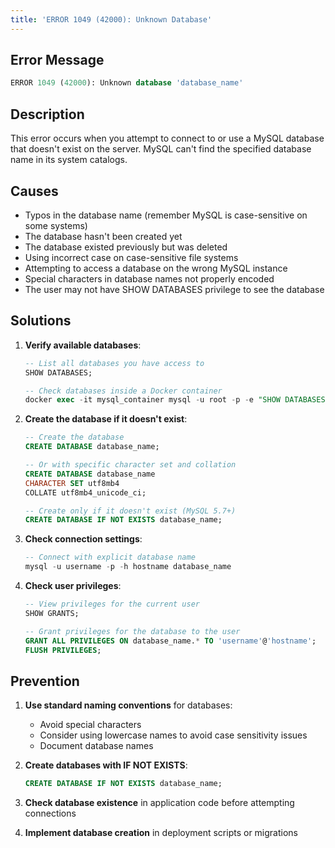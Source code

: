 ```yaml
---
title: 'ERROR 1049 (42000): Unknown Database'
---
```


## Error Message

```sql
ERROR 1049 (42000): Unknown database 'database_name'
```

## Description

This error occurs when you attempt to connect to or use a MySQL database that doesn't exist on the server. MySQL can't find the specified database name in its system catalogs.

## Causes

- Typos in the database name (remember MySQL is case-sensitive on some systems)
- The database hasn't been created yet
- The database existed previously but was deleted
- Using incorrect case on case-sensitive file systems
- Attempting to access a database on the wrong MySQL instance
- Special characters in database names not properly encoded
- The user may not have SHOW DATABASES privilege to see the database

## Solutions

1. **Verify available databases**:

   ```sql
   -- List all databases you have access to
   SHOW DATABASES;

   -- Check databases inside a Docker container
   docker exec -it mysql_container mysql -u root -p -e "SHOW DATABASES;"
   ```

2. **Create the database if it doesn't exist**:

   ```sql
   -- Create the database
   CREATE DATABASE database_name;

   -- Or with specific character set and collation
   CREATE DATABASE database_name
   CHARACTER SET utf8mb4
   COLLATE utf8mb4_unicode_ci;

   -- Create only if it doesn't exist (MySQL 5.7+)
   CREATE DATABASE IF NOT EXISTS database_name;
   ```

3. **Check connection settings**:

   ```sql
   -- Connect with explicit database name
   mysql -u username -p -h hostname database_name
   ```

4. **Check user privileges**:

   ```sql
   -- View privileges for the current user
   SHOW GRANTS;

   -- Grant privileges for the database to the user
   GRANT ALL PRIVILEGES ON database_name.* TO 'username'@'hostname';
   FLUSH PRIVILEGES;
   ```

## Prevention

1. **Use standard naming conventions** for databases:

   - Avoid special characters
   - Consider using lowercase names to avoid case sensitivity issues
   - Document database names

2. **Create databases with IF NOT EXISTS**:

   ```sql
   CREATE DATABASE IF NOT EXISTS database_name;
   ```

3. **Check database existence** in application code before attempting connections

4. **Implement database creation** in deployment scripts or migrations
